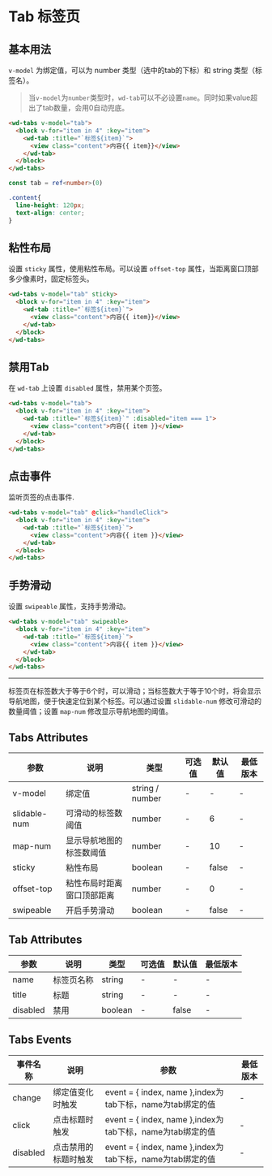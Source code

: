 <frame/>

#  Tab 标签页


## 基本用法

`v-model` 为绑定值，可以为 number 类型（选中的tab的下标）和 string 类型（标签名）。

> 当`v-model`为`number`类型时，`wd-tab`可以不必设置`name`。同时如果value超出了tab数量，会用0自动兜底。

```html
<wd-tabs v-model="tab">
  <block v-for="item in 4" :key="item">
    <wd-tab :title="`标签${item}`">
      <view class="content">内容{{ item}}</view>
    </wd-tab>
  </block>
</wd-tabs>
```
```typescript
const tab = ref<number>(0)

```
```scss
.content{
  line-height: 120px;
  text-align: center;
}
```

<!-- ## 滑动动画

设置 `animated` 属性，开启tab切换动画。

```html
<wd-tabs v-model="tab" animated>
  <block v-for="item in 4" :key="item">
    <wd-tab :title="`标签${item}`">
      <view class="content">内容{{ item }}</view>
    </wd-tab>
  </block>
</wd-tabs>

``` -->

## 粘性布局

设置 `sticky` 属性，使用粘性布局。可以设置 `offset-top` 属性，当距离窗口顶部多少像素时，固定标签头。

```html
<wd-tabs v-model="tab" sticky>
  <block v-for="item in 4" :key="item">
    <wd-tab :title="`标签${item}`">
      <view class="content">内容{{ item}}</view>
    </wd-tab>
  </block>
</wd-tabs>
```

## 禁用Tab

在 `wd-tab` 上设置 `disabled` 属性，禁用某个页签。

```html
<wd-tabs v-model="tab">
  <block v-for="item in 4" :key="item">
    <wd-tab :title="`标签${item}`" :disabled="item === 1">
      <view class="content">内容{{ item }}</view>
    </wd-tab>
  </block>
</wd-tabs>
```

## 点击事件

监听页签的点击事件.

```html
<wd-tabs v-model="tab" @click="handleClick">
  <block v-for="item in 4" :key="item">
    <wd-tab :title="`标签${item}`">
      <view class="content">内容{{ item }}</view>
    </wd-tab>
  </block>
</wd-tabs>
```

## 手势滑动

设置 `swipeable` 属性，支持手势滑动。

```html
<wd-tabs v-model="tab" swipeable>
  <block v-for="item in 4" :key="item">
    <wd-tab :title="`标签${item}`">
      <view class="content">内容{{ item }}</view>
    </wd-tab>
  </block>
</wd-tabs>
```

---

标签页在标签数大于等于6个时，可以滑动；当标签数大于等于10个时，将会显示导航地图，便于快速定位到某个标签。可以通过设置 `slidable-num` 修改可滑动的数量阈值；设置 `map-num` 修改显示导航地图的阈值。

## Tabs Attributes

| 参数 | 说明 | 类型 | 可选值 | 默认值 | 最低版本 |
|-----|------|-----|-------|-------|---------|
| v-model | 绑定值 | string / number | - | - | - |
| slidable-num | 可滑动的标签数阈值 | number | - | 6 | - |
| map-num | 显示导航地图的标签数阈值 | number | - | 10 | - |
| sticky | 粘性布局 | boolean | - | false | - |
| offset-top | 粘性布局时距离窗口顶部距离 | number | - | 0 | - |
| swipeable | 开启手势滑动 | boolean | - | false | - |

## Tab Attributes

| 参数 | 说明 | 类型 | 可选值 | 默认值 | 最低版本 |
|-----|------|-----|-------|-------|--------|
| name | 标签页名称 | string | - | - | - |
| title | 标题 | string | - | - | - |
| disabled | 禁用 | boolean | - | false | - |

## Tabs Events

| 事件名称 | 说明 | 参数 | 最低版本 |
|---------|-----|-----|---------|
| change | 绑定值变化时触发 | event = { index, name },index为tab下标，name为tab绑定的值 | - |
| click | 点击标题时触发 | event = { index, name },index为tab下标，name为tab绑定的值 | - |
| disabled | 点击禁用的标题时触发| event = { index, name },index为tab下标，name为tab绑定的值 | - |
